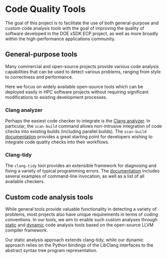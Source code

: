 # Code Quality Tools

The goal of this project is to facilitate the use of both general-purpose and custom code analysis tools with the 
goal of improving the quality of software developed in the DOE xSDK ECP project, as well as more broadly within 
the high-performance applications community. 

## General-purpose tools

Many commercial and open-source projects provide various code analysis capabilities that can be used to 
detect various problems, ranging from style to correctness and performance. 

Here we focus on widely available open-source tools which can be deployed easily in HPC software projects without
requiring significant modifications to existing development processes. 

### Clang analyzer 

Perhaps the easiest code checker to integrate is the [Clang analyzer](https://clang-analyzer.llvm.org). In particular,
the `scan-build` command allows non-intrusive integration of 
code checks into existing builds (including parallel builds). The `scan-build` [documentation](https://clang-analyzer.llvm.org/scan-build.html)
provides a great starting point for developers wishing to integrate code quality checks into their workflows. 

### Clang-tidy

The `clang-tidy` tool provides an extensible framework for diagnosing and
fixing a variety of typical programming errors. The [documentation](https://clang.llvm.org/extra/clang-tidy/) 
includes several examples of command-line invocation, as well as a list of all available checkers. 

## Custom code analysis tools

While general tools provide valuable functionality in detecting a variety of problems, most projects also have 
unique requirements in terms of coding conventions. In our tools, we aim to enable such custom analyses through
[static](https://github.com/HPCL/code-analysis/tree/main/src/static) and [dynamic](https://github.com/HPCL/code-analysis/tree/main/src/dynamic)
code analysis tools based on the open-source LLVM compiler framework.

Our static analysis approach extends clang-tidy, while our dynamic approach relies on the Python bindings
of the LibClang interfaces to the abstract syntax tree program representation.
